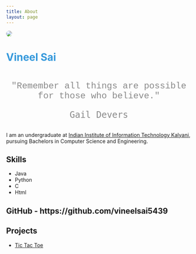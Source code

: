 ```yaml
---
title: About
layout: page
---
```

<img style="text-align: center; border-radius: 100%; max-width: 180px;" src="{{ site.url }}/{{ site.picture }}">
<h1 style="margin-bottom: 3rem; color:#3498db">Vineel Sai</h1>

<h4 align="center" style="opacity: 0.5; font-weight: normal; font-family: 'Consolas', Liberation Mono, Menlo, Courier, monospace; font-size: 1.5rem;">"Remember all things are possible for those who believe."<pre style="border: none;">Gail Devers</pre>
</h4>


<p>I am an undergraduate at <a href="https://iiitkalyani.ac.in">Indian Institute of Information Technology Kalyani</a>, pursuing Bachelors in Computer Science and Engineering.</p>


<h2>Skills</h2>

<ul class="skill-list">
	<li>Java</li>
	<li>Python</li>
	<li>C</li>
        <li>Html</li>
	
</ul>

<h2>GitHub - https://github.com/vineelsai5439 </h2>

<h2>Projects</h2>

<ul>
	<li><a href="https://github.com/Tic-Tac-Toe">Tic Tac Toe</a></li>
	
</ul>
